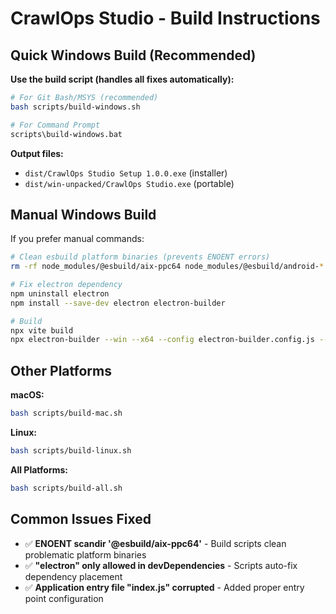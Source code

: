# CrawlOps Studio - Build Instructions

## Quick Windows Build (Recommended)

**Use the build script (handles all fixes automatically):**
```bash
# For Git Bash/MSYS (recommended)
bash scripts/build-windows.sh

# For Command Prompt  
scripts\build-windows.bat
```

**Output files:**
- `dist/CrawlOps Studio Setup 1.0.0.exe` (installer)
- `dist/win-unpacked/CrawlOps Studio.exe` (portable)

## Manual Windows Build

If you prefer manual commands:
```bash
# Clean esbuild platform binaries (prevents ENOENT errors)
rm -rf node_modules/@esbuild/aix-ppc64 node_modules/@esbuild/android-* node_modules/@esbuild/darwin-* node_modules/@esbuild/linux-*

# Fix electron dependency
npm uninstall electron
npm install --save-dev electron electron-builder

# Build
npx vite build
npx electron-builder --win --x64 --config electron-builder.config.js --publish=never
```

## Other Platforms

**macOS:**
```bash
bash scripts/build-mac.sh
```

**Linux:**
```bash
bash scripts/build-linux.sh  
```

**All Platforms:**
```bash
bash scripts/build-all.sh
```

## Common Issues Fixed

- ✅ **ENOENT scandir '@esbuild/aix-ppc64'** - Build scripts clean problematic platform binaries
- ✅ **"electron" only allowed in devDependencies** - Scripts auto-fix dependency placement  
- ✅ **Application entry file "index.js" corrupted** - Added proper entry point configuration